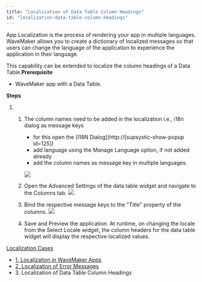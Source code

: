 ```yaml
---
title: "Localization of Data Table Column Headings"
id: "localization-data-table-column-headings"
---
```


App Localization is the process of rendering your app in multiple languages. WaveMaker allows you to create a dictionary of localized messages so that users can change the language of the application to experience the application in their language.

This capability can be extended to localize the column headings of a Data Table.**Prerequisite**

- WaveMaker app with a Data Table.

**Steps**

1. 1. The column names need to be added in the localization i.e., i18n dialog as message keys
        
        - for this open the [I18N Dialog](http://[supsystic-show-popup id=125])
        - add language using the Manage Language option, if not added already
        - add the column names as message key in multiple languages.
        
        [![](/learn/assets/locale_dt1.png)](/learn/assets/locale_dt1.png)
    2. Open the Advanced Settings of the data table widget and navigate to the Columns tab. [![](/learn/assets/locale_dt2.png)](/learn/assets/locale_dt2.png)
    3. Bind the respective message keys to the "Title" property of the columns. [![](/learn/assets/locale_dt3.png)](/learn/assets/locale_dt3.png)
    4. Save and Preview the application. At runtime, on changing the locale from the Select Locale widget, the column headers for the data table widget will display the respective localized values.

[Localization Cases](/learn/app-development/ui-design/use-cases-ui-design/)

- [1\. Localization in WaveMaker Apps](/learn/how-tos/localization-wavemaker-apps/)
- [2\. Localization of Error Messages](/learn/how-tos/localization-error-messages/)
- 3\. Localization of Data Table Column Headings
